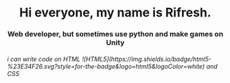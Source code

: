 

<h1 align="center"> Hi everyone, my name is Rifresh. </h1>
<h3 align="center">Web developer, but sometimes use python and make games on Unity</h3>
<h6> i can write code on HTML ![HTML5](https://img.shields.io/badge/html5-%23E34F26.svg?style=for-the-badge&logo=html5&logoColor=white) and CSS</h6>
